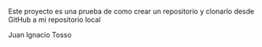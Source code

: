 Este proyecto es una prueba de como crear un repositorio y clonarlo desde GitHub a mi repositorio local

Juan Ignacio Tosso
